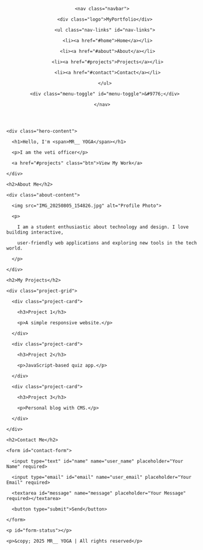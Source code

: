 <!DOCTYPE html>

<html lang="en">

<head>

  <meta charset="UTF-8">

  <meta name="viewport" content="width=device-width,initial-scale=1.0">

  <title>Student Portfolio</title>

  <link rel="stylesheet" href="style.css">

  <script defer src="script.js"></script>

  <!-- EmailJS SDK -->

  <script type="text/javascript" src="https://cdn.emailjs.com/dist/email.min.js"></script>

  <script>

    (function(){

      emailjs.init("YOUR_PUBLIC_KEY"); // replace with your EmailJS Public Key

    })();

  </script>

</head>

<body>

  <!-- Navbar -->

  <header>

    <nav class="navbar">

      <div class="logo">MyPortfolio</div>

      <ul class="nav-links" id="nav-links">

        <li><a href="#home">Home</a></li>

        <li><a href="#about">About</a></li>

        <li><a href="#projects">Projects</a></li>

        <li><a href="#contact">Contact</a></li>

      </ul>

      <div class="menu-toggle" id="menu-toggle">&#9776;</div>

    </nav>

  </header>

  <!-- Hero -->

  <section id="home" class="hero">

    <div class="hero-content">

      <h1>Hello, I'm <span>MR__ YOGA</span></h1>

      <p>I am the veti officer</p>

      <a href="#projects" class="btn">View My Work</a>

    </div>

  </section>

  <!-- About -->

  <section id="about" class="about">

    <h2>About Me</h2>

    <div class="about-content">

      <img src="IMG_20250805_154826.jpg" alt="Profile Photo">

      <p>

        I am a student enthusiastic about technology and design. I love building interactive,

        user-friendly web applications and exploring new tools in the tech world.

      </p>

    </div>

  </section>

  <!-- Projects -->

  <section id="projects" class="projects">

    <h2>My Projects</h2>

    <div class="project-grid">

      <div class="project-card">

        <h3>Project 1</h3>

        <p>A simple responsive website.</p>

      </div>

      <div class="project-card">

        <h3>Project 2</h3>

        <p>JavaScript-based quiz app.</p>

      </div>

      <div class="project-card">

        <h3>Project 3</h3>

        <p>Personal blog with CMS.</p>

      </div>

    </div>

  </section>

  <!-- Contact -->

  <section id="contact" class="contact">

    <h2>Contact Me</h2>

    <form id="contact-form">

      <input type="text" id="name" name="user_name" placeholder="Your Name" required>

      <input type="email" id="email" name="user_email" placeholder="Your Email" required>

      <textarea id="message" name="message" placeholder="Your Message" required></textarea>

      <button type="submit">Send</button>

    </form>

    <p id="form-status"></p>

  </section>

  <!-- Footer -->

  <footer>

    <p>&copy; 2025 MR__ YOGA | All rights reserved</p>

  </footer>

</body>

</html>
